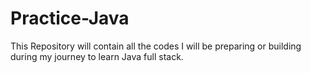 # Practice-Java
This Repository will contain all the codes I will be preparing or building during my journey to learn Java full stack.
